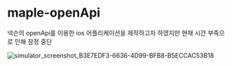 # maple-openApi

넥슨의 openApi를 이용한 ios 어플리케이션을 제작하고자 하였지만 현재 시간 부족으로 인해 잠정 중단

![simulator_screenshot_B3E7EDF3-6636-4D99-BFB8-B5ECCAC53B18](https://github.com/orangeshop/maple-openApi/assets/81177568/259b19ec-ab16-43c7-a152-1adcc4b9fc31)
